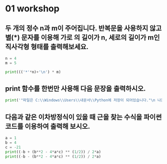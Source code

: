 # 01 workshop

## 두 개의 정수 n과 m이 주어집니다. 반복문을 사용하지 않고 별(*) 문자를 이용해 가로 의 길이가 n, 세로의 길이가 m인 직사각형 형태를 출력해보세요.

```python
n = 4
m = 5

print((('*'*n)+'\n') * m)
```



## print 함수를 한번만 사용해 다음 문장을 출력하시오.

```python
print('"파일은 C:\\Windows\\Users\\내문서\\Python에 저장이 되어있습니다."\n 나는 생각했다. \' cd를 써서 git bash로 들어가봐야지\'')
```







## 다음과 같은 이차방정식이 있을 때 근을 찾는 수식을 파이썬 코드를 이용하여 출력해 보시오.

```python
a = 1
b = 4
c = -21
print((-b + (b**2 - 4*a*c) ** (1/2)) / 2*a)
print((-b - (b**2 - 4*a*c) ** (1/2)) / 2*a)
```

